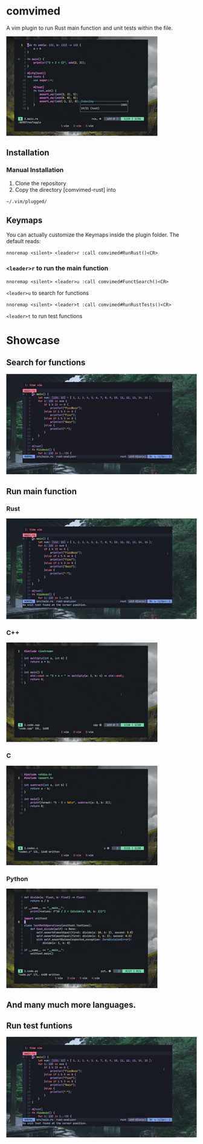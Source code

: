 # comvimed
A vim plugin to run Rust main function and unit tests within the file.

![Alt text](./images/rust.gif)

## Installation

### Manual Installation

1.  Clone the repository
2.  Copy the directory [comvimed-rust] into 
```bash
~/.vim/plugged/
```

## Keymaps

You can actually customize the Keymaps inside the plugin folder. The default reads: 

```vim
nnoremap <silent> <leader>r :call comvimed#RunRust()<CR>

```


### `<leader>r` to run the main function


```vim
nnoremap <silent> <leader>u :call comvimed#FunctSearch()<CR>
```

`<leader>u` to search for functions


```vim
nnoremap <silent> <leader>t :call comvimed#RunRustTests()<CR>
```
`<leader>t` to run test functions

# Showcase

## Search for functions

![Alt text](./images/search_function.gif)

## Run main function

### Rust
![Alt text](./images/main_function.gif)

### C++
![Alt text](./images/cpp.gif)

### C
![Alt text](./images/c.gif)

### Python
![Alt text](./images/py.gif)

## And many much more languages.

## Run test funtions

![Alt text](./images/unit_tests.gif)



